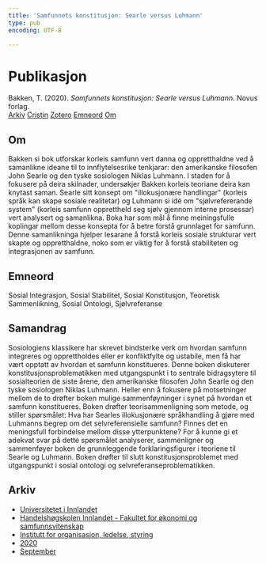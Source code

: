 ```yaml
---
title: 'Samfunnets konstitusjon: Searle versus Luhmann'
type: pub
encoding: UTF-8

---
```

<h1>Publikasjon</h1>
<article id="csl-bib-container-D6ZJ4PMY" class="csl-bib-container">
  <div class="csl-bib-body"> <div class="csl-entry">Bakken, T. (2020). <i>Samfunnets konstitusjon: Searle versus Luhmann</i>. Novus forlag.</div> </div>
  <div class="csl-bib-buttons">
    <a href="#taxonomy-article-D6ZJ4PMY" alt="archive" class="csl-bib-button">Arkiv</a>
    <a href="https://app.cristin.no/results/show.jsf?id=1831423" alt="Cristin" class="csl-bib-button">Cristin</a>
    <a href="http://zotero.org/groups/5881554/items/D6ZJ4PMY" alt="Zotero" class="csl-bib-button">Zotero</a>
    <a href="#keywords-article-D6ZJ4PMY" alt="keywords" class="csl-bib-button">Emneord</a>
    <a href="#about-article-D6ZJ4PMY" alt="about_pub" class="csl-bib-button">Om</a>
  </div>
  <div id="csl-bib-meta-container-D6ZJ4PMY"></div>
</article>
<div id="csl-bib-meta-D6ZJ4PMY" class="csl-bib-meta">
  <article id="about-article-D6ZJ4PMY" class="about_pub-article">
    <h1>Om</h1>
    Bakken si bok utforskar korleis samfunn vert danna og oppretthaldne ved å samanlikne ideane til to innflytelsesrike tenkjarar: den amerikanske filosofen John Searle og den tyske sosiologen Niklas Luhmann. I staden for å fokusere på deira skilnader, undersøkjer Bakken korleis teoriane deira kan knytast saman. Searle sitt konsept om "illokusjonære handlingar" (korleis språk kan skape sosiale realitetar) og Luhmann si idé om "sjølvrefererande system" (korleis samfunn opprettheld seg sjølv gjennom interne prosessar) vert analysert og samanlikna. Boka har som mål å finne meiningsfulle koplingar mellom desse konsepta for å betre forstå grunnlaget for samfunn. Denne samanlikninga hjelper lesarane å forstå korleis sosiale strukturar vert skapte og oppretthaldne, noko som er viktig for å forstå stabiliteten og integrasjonen av samfunn.
  </article>
  <article id="keywords-article-D6ZJ4PMY" class="keywords-article">
    <h1>Emneord</h1>
    Sosial Integrasjon, Sosial Stabilitet, Sosial Konstitusjon, Teoretisk Sammenlikning, Sosial Ontologi, Sjølvreferanse
  </article>
  <article id="abstract-article-D6ZJ4PMY" class="abstract-article">
    <h1>Samandrag</h1>
    Sosiologiens klassikere har skrevet bindsterke verk om hvordan samfunn integreres og opprettholdes eller er konfliktfylte og ustabile, men få har vært opptatt av hvordan et samfunn konstitueres. Denne boken diskuterer konstitusjonsproblematikken med utgangspunkt i to sentrale bidragsytere til sosialteorien de siste årene, den amerikanske filosofen John Searle og den tyske sosiologen Niklas Luhmann. Heller enn å fokusere på motsetninger mellom de to drøfter boken mulige sammenføyninger i synet på hvordan et samfunn konstitueres. Boken drøfter teorisammenligning som metode, og stiller spørsmålet: Hva har Searles illokusjonære språkhandling å gjøre med Luhmanns begrep om det selvreferensielle samfunn? Finnes det en meningsfull forbindelse mellom disse ytterpunktene? For å kunne gi et adekvat svar på dette spørsmålet analyserer, sammenligner og sammenføyer boken de grunnleggende forklaringsfigurer i teoriene til Searle og Luhmann. Boken drøfter til slutt konstitusjonsproblemet med utgangspunkt i sosial ontologi og selvreferanseproblematikken.
  </article>
  <article id="taxonomy-article-D6ZJ4PMY" class="taxonomy-article">
    <h1>Arkiv</h1>
    <ul>
      <li><a href="{{< params subfolder >}}nn/archive/?key=3DCRN523">Universitetet i Innlandet</a></li>
      <li><a href="{{< params subfolder >}}nn/archive/?key=DU8Q9LN9">Handelshøgskolen Innlandet - Fakultet for økonomi og samfunnsvitenskap</a></li>
      <li><a href="{{< params subfolder >}}nn/archive/?key=4LUWR3ZM">Institutt for organisasjon, ledelse, styring</a></li>
      <li><a href="{{< params subfolder >}}nn/archive/?key=L4LD5JU9">2020</a></li>
      <li><a href="{{< params subfolder >}}nn/archive/?key=XPRSCNB2">September</a></li>
    </ul>
  </article>
</div>
